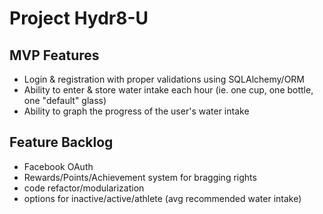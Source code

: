 # Project Hydr8-U
## MVP Features
- Login & registration with proper validations using SQLAlchemy/ORM
- Ability to enter & store water intake each hour (ie. one cup, one bottle, one "default" glass)
- Ability to graph the progress of the user's water intake
## Feature Backlog
- Facebook OAuth
- Rewards/Points/Achievement system for bragging rights
- code refactor/modularization
- options for inactive/active/athlete (avg recommended water intake)